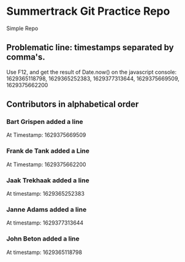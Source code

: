 # Summertrack Git Practice Repo
Simple Repo
## Problematic line: timestamps separated by comma's. 
Use F12, and get the result of Date.now() on the javascript console:
1629365118798, 1629365252383, 1629377313644, 1629375669509, 1629375662200

## Contributors in alphabetical order
### Bart Grispen added a line
At Timestamp: 1629375669509
### Frank de Tank added a Line
At Timestamp: 1629375662200
### Jaak Trekhaak added a line
At timestamp: 1629365252383
### Janne Adams added a line
At timestamp: 1629377313644
### John Beton added a line
At timestamp: 1629365118798

